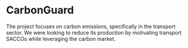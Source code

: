 # CarbonGuard
The project focuses on carbon emissions, specifically in the transport sector. We were looking to reduce its production by motivating transport SACCOs while leveraging the carbon market.
